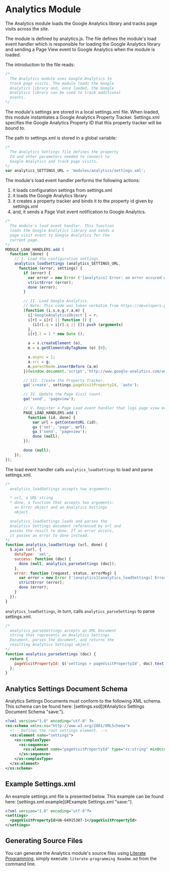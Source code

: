 Analytics Module
================

The Analytics module loads the Google Analytics library and tracks page visits across the site.

The module is defined by analytics.js. The file defines the module's load event handler which is responsible for loading the Google Analytics library and sending a Page View event to Google Analytics when the module is loaded.

The introduction to the file reads:

```javascript
/*
  The Analytics module uses Google Analytics to
  track page visits. The module loads the Google
  Analytics library and, once loaded, the Google
  Analytics library can be used to track additional
  events.
*/
```

The module's settings are stored in a local settings.xml file. When loaded, this module instantiates a Google Analytics Property Tracker. Settings.xml specifies the Google Analytics Property ID that this property tracker will be bound to.

The path to settings.xml is stored in a global variable:

```javascript
/*
  The Analytics Settings file defines the property
  Id and other parameters needed to connect to
  Google Analytics and track page visits.
*/
var analytics_SETTINGS_URL = 'modules/analytics/settings.xml';
```

The module's load event handler performs the following actions:

1. it loads configuration settings from settings.xml
2. it loads the Google Analytics library
3. it creates a property tracker and binds it to the property id given by settings.xml
4. and, it sends a Page Visit event notification to Google Analytics.

```javascript
/*
  The module's load event handler. This function
  loads the Google Analytics library and sends a
  page visit event to Google Analytics for the
  current page.
*/
MODULE_LOAD_HANDLERS.add (
  function (done) {
    // I. Load the configuration settings.
    analytics_loadSettings (analytics_SETTINGS_URL,
      function (error, settings) {
        if (error) {
          var error = new Error ('[analytics] Error: an error occured while trying to load the Analytics module.');
          strictError (error);
          done (error);
        }

        // II. Load Google Analytics.
        // Note: This code was taken verbatim from https://developers.google.com/analytics/devguides/collection/analyticsjs/.
        (function (i,s,o,g,r,a,m) {
          i['GoogleAnalyticsObject'] = r;
          i[r] = i[r] || function () {
            (i[r].q = i[r].q || []).push (arguments)
          },
          i[r].l = 1 * new Date ();

          a = s.createElement (o),
          m = s.getElementsByTagName (o) [0];

          a.async = 1;
          a.src = g;
          m.parentNode.insertBefore (a,m)
        })(window,document,'script','http://www.google-analytics.com/analytics.js','ga');

        // III. Create the Property Tracker. 
        ga('create', settings.pageVisitPropertyId, 'auto');

        // IV. Update the Page Visit count.
        ga('send', 'pageview');

        // V. Register a Page Load event handler that logs page view events.
        PAGE_LOAD_HANDLERS.add (
          function (id, done) {
            var url = getContentURL (id);
            ga ('set', 'page', url);
            ga ('send', 'pageview');
            done (null);
        });

        done (null);
    });
});
```

The load event handler calls `analytics_loadSettings` to load and parse settings.xml.

```javascript
/*
  analytics_loadSettings accepts two arguments:

  * url, a URL string
  * done, a function that accepts two arguments:
    an Error object and an Analytics Settings
    object

  analytics_loadSettings loads and parses the
  Analytics Settings document referenced by url and
  passes the result to done. If an error occurs,
  it passes an error to done instead.
*/
function analytics_loadSettings (url, done) {
  $.ajax (url, {
    dataType: 'xml',
    success: function (doc) {
      done (null, analytics_parseSettings (doc));
    },
    error: function (request, status, errorMsg) {
      var error = new Error ('[analytics][analytics_loadSettings] Error: an error occured while trying to load "' + url + '".');
      strictError (error);
      done (error);
    }
  });
}
```

`analytics_loadSettings`, in turn, calls `analytics_parseSettings` to parse settings.xml.

```javascript
/*
  analytics_parseSettings accepts an XML Document
  string that represents an Analytics Settings
  Document, parses the document, and returns the
  resulting Analytics Settings object.
*/
function analytics_parseSettings (doc) {
  return {
    pageVisitPropertyId: $('settings > pageVisitPropertyId', doc).text ()
  };
}
```

## Analytics Settings Document Schema

Analytics Settings Documents must conform to the following XML schema. This schema can be found here: [settings.xsd](#Analytics Settings Document Schema "save:").

```xml
<?xml version="1.0" encoding="utf-8" ?>
<xs:schema xmlns:xs="http://www.w3.org/2001/XMLSchema">
  <!-- Defines the root settings element. -->
  <xs:element name="settings">
    <xs:complexType>
      <xs:sequence>
        <xs:element name="pageVisitPropertyId" type="xs:string" minOccurs="1" maxOccurs="1"/>
      </xs:sequence>
    </xs:complexType>
  </xs:element>
</xs:schema>
``` 

## Example Settings.xml

An example settings.xml file is presented below. This example can be found here: [settings.xml.example](#Example Settings.xml "save:").

```xml
<?xml version="1.0" encoding="utf-8"?>           
<settings>  
  <pageVisitPropertyId>UA-64915387-1</pageVisitPropertyId>
</settings>
```

## Generating Source Files

You can generate the Analytics module's source files using [Literate Programming](https://github.com/jostylr/literate-programming), simply execute:
`literate-programming Readme.md`
from the command line.

<!---
[analytics.js](#Analytics Module "save:")
-->
